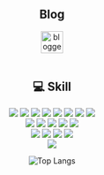 <h2 align="center">Blog</h2>
<div align="center">
  <img src='https://i.namu.wiki/i/Jz0MFNR7_7LHx1Yda0Hy6929g3BD5fWmaARdUMMFPkFIAVC_ewY7BEcoIGhepmTKRBKmSxRSUBjI7pklIZLaAA.svg' href="https://bbogle2.tistory.com/" alt='blogger' height='40'>
</div>
<br/>
<div align="center">
<h2>💻 Skill</h2>
</div>
<div align="center">
  <img src="https://img.shields.io/badge/JAVA-blue?style=flat&logo=Java&logoColor=FFFFFF">
  <img src="https://img.shields.io/badge/Spring-6DB33F?style= for-the-badge&logo=spring&logoColor=FFFFFF"/>
  <img src="https://img.shields.io/badge/Spring Boot-6DB33F?style= for-the-badge&logo=springboot&logoColor=FFFFFF"/>
  <img src="https://img.shields.io/badge/docker-2496ED?style= for-the-badge&logo=docker&logoColor=FFFFFF"/>
  <img src="https://img.shields.io/badge/MySQL-4479A1?style= for-the-badge&logo=mysql&logoColor=FFFFFF"/>
  <img src="https://img.shields.io/badge/AWS-FF9900?style= for-the-badge&logo=amazonaws&logoColor=FFFFFF"/>
  <img src="https://img.shields.io/badge/MSA-orange?style=flat&logo=msa&logoColor=FFFFFF">
  <img src="https://img.shields.io/badge/githubactions-2088FF?style=flat&logo=githubactions&logoColor=FFFFFF">
</div>
<div align="center">
  <img src="https://img.shields.io/badge/c-A8B9CC?style=flat&logo=c&logoColor=white"/>
  <img src="https://img.shields.io/badge/csharp-512BD4?style=flat&logo=csharp&logoColor=white"/>
  <img src="https://img.shields.io/badge/dotnet-512BD4?style=flat&logo=dotnet&logoColor=white"/>
  <img src="https://img.shields.io/badge/python-3776AB?style=flat&logo=python&logoColor=white"/>
  <img src="https://img.shields.io/badge/mongodb-47A248?style=flat&logo=mongodb&logoColor=white"/>
</div>
<div align="center">
  <img src="https://img.shields.io/badge/HTML5-E34F26?style=flat&logo=HTML5&logoColor=white"/>
  <img src="https://img.shields.io/badge/CSS3-1572B6?style=flat&logo=CSS3&logoColor=white"/>
  <img src="https://img.shields.io/badge/JavaScript-F7DF1E?style=flat&logo=JavaScript&logoColor=white"/>
  <img src="https://img.shields.io/badge/vue.js-4FC08D?style=flat&logo=vue.js&logoColor=white"> 
</div>

<div align="center">
  <a href="https://github.com/anuraghazra/github-readme-stats"><img align="center" src="https://github-readme-stats.vercel.app/api?username=jchyng&hide=stars&show_icons=true"></a>

  ![Top Langs](https://github-readme-stats.vercel.app/api/top-langs/?username=jchyng&layout=compact)
  
</div>
  


  


